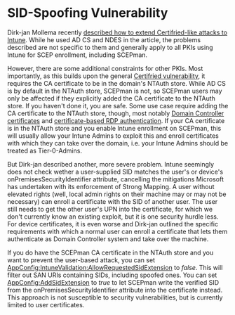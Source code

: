 # SID-Spoofing Vulnerability

Dirk-jan Mollema recently [described how to extend Certifried-like attacks to Intune](https://dirkjanm.io/extending-ad-cs-attack-surface-intune-certs/). While he used AD CS and NDES in the article, the problems described are not specific to them and generally apply to all PKIs using Intune for SCEP enrollment, including SCEPman.

However, there are some additional constraints for other PKIs. Most importantly, as this builds upon the general [Certifried vulnerability](certifried.md), it requires the CA certificate to be in the domain's NTAuth store. While AD CS is by default in the NTAuth store, SCEPman is not, so SCEPman users may only be affected if they explicitly added the CA certificate to the NTAuth store. If you haven't done it, you are safe. Some use case require adding the CA certificate to the NTAuth store, though, most notably [Domain Controller certificates](../../certificate-management/domain-controller-certificates.md) and [certificate-based RDP authentication](../../scepman-deployment/deployment-guides/scenarios/certificate-based-authentication-for-rdp.md). If your CA certificate is in the NTAuth store and you enable Intune enrollment on SCEPman, this will usually allow your Intune Admins to exploit this and enroll certificates with which they can take over the domain, i.e. your Intune Admins should be treated as Tier-0-Admins.

But Dirk-jan described another, more severe problem. Intune seemingly does not check wether a user-supplied SID matches the user's or device's onPremisesSecurityIdentifier attribute, cancelling the mitigations Microsoft has undertaken with its enforcement of Strong Mapping. A user without elevated rights (well, local admin rights on their machine may or may not be necessary) can enroll a certificate with the SID of another user. The user still needs to get the other user's UPN into the certificate, for which we don't currently know an existing exploit, but it is one security hurdle less. For device certificates, it is even worse and Dirk-jan outlined the specific requirements with which a normal user can enroll a certificate that lets them authenticate as Domain Controller system and take over the machine.

If you do have the SCEPman CA certificate in the NTAuth store and you want to prevent the user-based attack, you can set [AppConfig:IntuneValidation:AllowRequestedSidExtension](../../scepman-configuration/application-settings/scep-endpoints/intune-validation.md#appconfig-intunevalidation-allowrequestedsidextension) to _false_. This will filter out SAN URIs containing SIDs, including spoofed ones. You can set [AppConfig:AddSidExtension](../../scepman-configuration/application-settings/certificates.md#appconfig-addsidextension) to _true_ to let SCEPman write the verified SID from the onPremisesSecurityIdentifier attribute into the certificate instead. This approach is not susceptible to security vulnerabilities, but is currently limited to user certificates.
